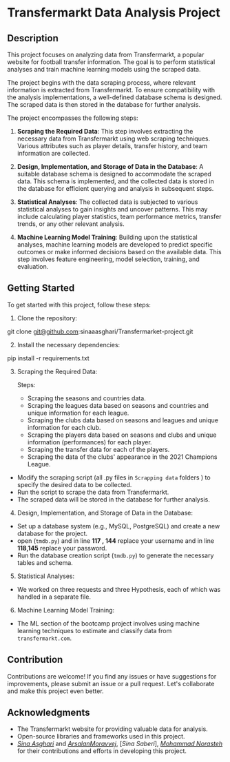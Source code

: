 # Transfermarkt Data Analysis Project

## Description

This project focuses on analyzing data from Transfermarkt, a popular website for football transfer information. The goal is to perform statistical analyses and train machine learning models using the scraped data.

The project begins with the data scraping process, where relevant information is extracted from Transfermarkt. To ensure compatibility with the analysis implementations, a well-defined database schema is designed. The scraped data is then stored in the database for further analysis.

The project encompasses the following steps:

1. **Scraping the Required Data**: This step involves extracting the necessary data from Transfermarkt using web scraping techniques. Various attributes such as player details, transfer history, and team information are collected.

2. **Design, Implementation, and Storage of Data in the Database**: A suitable database schema is designed to accommodate the scraped data. This schema is implemented, and the collected data is stored in the database for efficient querying and analysis in subsequent steps.

3. **Statistical Analyses**: The collected data is subjected to various statistical analyses to gain insights and uncover patterns. This may include calculating player statistics, team performance metrics, transfer trends, or any other relevant analysis.

4. **Machine Learning Model Training**: Building upon the statistical analyses, machine learning models are developed to predict specific outcomes or make informed decisions based on the available data. This step involves feature engineering, model selection, training, and evaluation.

## Getting Started

To get started with this project, follow these steps:

1. Clone the repository:

git clone git@github.com:sinaaasghari/Transfermarket-project.git


2. Install the necessary dependencies:

pip install -r requirements.txt

3. Scraping the Required Data:

    Steps:

    - Scraping the seasons and countries data.
    - Scraping the leagues data based on seasons and countries and unique information for each league.
    - Scraping the clubs data based on seasons and leagues and unique information for each club.
    - Scraping the players data based on seasons and clubs and unique information (performances) for each player.
    - Scraping the transfer data for each of the players.
    - Scraping the data of the clubs' appearance in the 2021 Champions League.

- Modify the scraping script (all .py files in `Scrapping data` folders ) to specify the desired data to be collected.
- Run the script to scrape the data from Transfermarkt.
- The scraped data will be stored in the database for further analysis.

4. Design, Implementation, and Storage of Data in the Database:
- Set up a database system (e.g., MySQL, PostgreSQL) and create a new database for the project.
- open (`tmdb.py`) and in line **117 , 144** replace your username and in line **118,145** replace your password.
- Run the database creation script (`tmdb.py`) to generate the necessary tables and schema.


5. Statistical Analyses:
- We worked on three requests and three Hypothesis, each of which was handled in a separate file.

6. Machine Learning Model Training:
- The ML section of the bootcamp project involves using machine learning techniques to estimate and classify data from `transfermarkt.com`.
## Contribution

Contributions are welcome! If you find any issues or have suggestions for improvements, please submit an issue or a pull request. Let's collaborate and make this project even better.

## Acknowledgments

- The Transfermarkt website for providing valuable data for analysis.
- Open-source libraries and frameworks used in this project.
-  [*Sina Asghari*](https://github.com/sinaaasghari) and [*ArsalanMoravvej*](https://github.com/ArsalanMoravvej), [*Sina Saberi*], [*Mohammad Norasteh*](https://github.com/houman-nr) for their contributions and efforts in developing this project.
